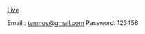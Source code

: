 [Live](https://event-management-ten-teal.vercel.app/)




Email : tanmoy@gmail.com
Password: 123456

